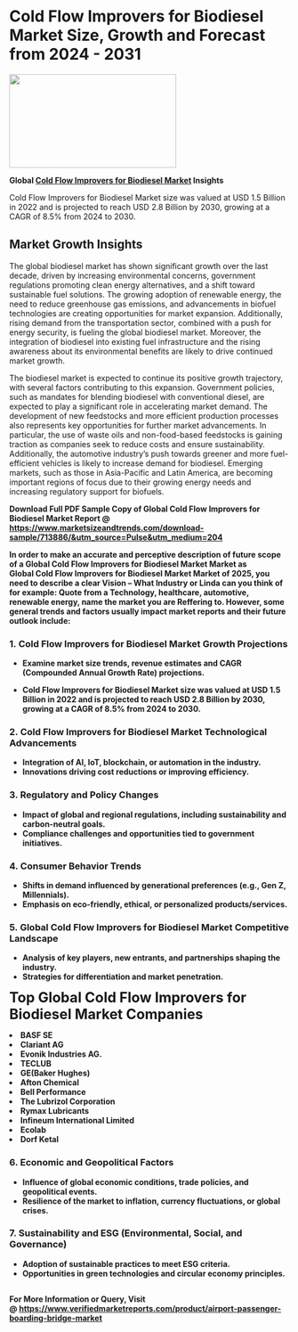 <H1>Cold Flow Improvers for Biodiesel Market Size, Growth and Forecast from 2024 - 2031</H1><img class="aligncenter size-medium wp-image-584254" src="https://thirdeyenews.in/wp-content/uploads/2024/09/Global-Market-Research-300x168.jpeg" alt="" width="300" height="168" /><p><strong>Global&nbsp;<a href="https://www.marketsizeandtrends.com/download-sample/713886/&amp;utm_source=Pulse&amp;utm_medium=204">Cold Flow Improvers for Biodiesel Market</a> Insights</strong></p><p>Cold Flow Improvers for Biodiesel Market size was valued at USD 1.5 Billion in 2022 and is projected to reach USD 2.8 Billion by 2030, growing at a CAGR of 8.5% from 2024 to 2030.</p><p><h2>Market Growth Insights</h2> <p>The global biodiesel market has shown significant growth over the last decade, driven by increasing environmental concerns, government regulations promoting clean energy alternatives, and a shift toward sustainable fuel solutions. The growing adoption of renewable energy, the need to reduce greenhouse gas emissions, and advancements in biofuel technologies are creating opportunities for market expansion. Additionally, rising demand from the transportation sector, combined with a push for energy security, is fueling the global biodiesel market. Moreover, the integration of biodiesel into existing fuel infrastructure and the rising awareness about its environmental benefits are likely to drive continued market growth.</p> <p><strong></strong></p> <p>The biodiesel market is expected to continue its positive growth trajectory, with several factors contributing to this expansion. Government policies, such as mandates for blending biodiesel with conventional diesel, are expected to play a significant role in accelerating market demand. The development of new feedstocks and more efficient production processes also represents key opportunities for further market advancements. In particular, the use of waste oils and non-food-based feedstocks is gaining traction as companies seek to reduce costs and ensure sustainability. Additionally, the automotive industry’s push towards greener and more fuel-efficient vehicles is likely to increase demand for biodiesel. Emerging markets, such as those in Asia-Pacific and Latin America, are becoming important regions of focus due to their growing energy needs and increasing regulatory support for biofuels. <p><strong></p><p><span class=""><strong>Download Full PDF Sample Copy of Global Cold Flow Improvers for Biodiesel Market Report</strong> @ <a href="https://www.marketsizeandtrends.com/download-sample/713886/&amp;utm_source=Pulse&amp;utm_medium=204" target="_blank">https://www.marketsizeandtrends.com/download-sample/713886/&amp;utm_source=Pulse&amp;utm_medium=204</a></span></p><p>In order to make an accurate and perceptive description of future scope of a Global&nbsp;Cold Flow Improvers for Biodiesel Market Market as Global&nbsp;Cold Flow Improvers for Biodiesel Market Market of 2025, you need to describe a clear Vision &ndash; What Industry or Linda can you think of for example: Quote from a Technology, healthcare, automotive, renewable energy, name the market you are Reffering to. However, some general trends and factors usually impact market reports and their future outlook include:</p><h3>1.&nbsp;<strong>Cold Flow Improvers for Biodiesel Market Growth Projections</strong></h3><ul><li>Examine market size trends, revenue estimates and CAGR (Compounded Annual Growth Rate) projections.</li><li><p>Cold Flow Improvers for Biodiesel Market size was valued at USD 1.5 Billion in 2022 and is projected to reach USD 2.8 Billion by 2030, growing at a CAGR of 8.5% from 2024 to 2030.</p></li></ul><h3>2.&nbsp;<strong>Cold Flow Improvers for Biodiesel Market Technological Advancements</strong></h3><ul><li>Integration of AI, IoT, blockchain, or automation in the industry.</li><li>Innovations driving cost reductions or improving efficiency.</li></ul><h3>3.&nbsp;<strong>Regulatory and Policy Changes</strong></h3><ul><li>Impact of global and regional regulations, including sustainability and carbon-neutral goals.</li><li>Compliance challenges and opportunities tied to government initiatives.</li></ul><h3>4.&nbsp;<strong>Consumer Behavior Trends</strong></h3><ul><li>Shifts in demand influenced by generational preferences (e.g., Gen Z, Millennials).</li><li>Emphasis on eco-friendly, ethical, or personalized products/services.</li></ul><h3>5.&nbsp;<strong>Global Cold Flow Improvers for Biodiesel Market Competitive Landscape</strong></h3><ul><li>Analysis of key players, new entrants, and partnerships shaping the industry.</li><li>Strategies for differentiation and market penetration.</li></ul><p data-pm-slice="1 1 []"><span style="color: inherit; font-family: inherit; font-size: 25px;">Top Global Cold Flow Improvers for Biodiesel Market Companies</span></p><div class="" data-test-id=""><p><li>BASF SE</li><li> Clariant AG</li><li> Evonik Industries AG.</li><li> TECLUB</li><li> GE(Baker Hughes)</li><li> Afton Chemical</li><li> Bell Performance</li><li> The Lubrizol Corporation</li><li> Rymax Lubricants</li><li> Infineum International Limited</li><li> Ecolab</li><li> Dorf Ketal</li></p></div><h3>6.&nbsp;<strong>Economic and Geopolitical Factors</strong></h3><ul><li>Influence of global economic conditions, trade policies, and geopolitical events.</li><li>Resilience of the market to inflation, currency fluctuations, or global crises.</li></ul><h3>7.&nbsp;<strong>Sustainability and ESG (Environmental, Social, and Governance)</strong></h3><ul><li>Adoption of sustainable practices to meet ESG criteria.</li><li>Opportunities in green technologies and circular economy principles.</li></ul><h2><strong style="font-size: 14px;">For More Information or Query, Visit @&nbsp;</strong><a style="background-color: #ffffff; font-size: 14px;" href="https://www.marketsizeandtrends.com/report/cold-flow-improvers-for-biodiesel-market/" target="_blank">https://www.verifiedmarketreports.com/product/airport-passenger-boarding-bridge-market</a></h2>
